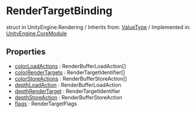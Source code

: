 # RenderTargetBinding
struct in UnityEngine.Rendering
 / Inherits from: <a href="https://docs.unity3d.com/6000.0/Documentation/ScriptReference/ValueType.html">ValueType</a> / Implemented in: <a href="https://docs.unity3d.com/6000.0/Documentation/ScriptReference/UnityEngine.CoreModule.html">UnityEngine.CoreModule</a>

## Properties
- <a href="https://docs.unity3d.com/6000.0/Documentation/ScriptReference/RenderTargetBinding-colorLoadActions.html">colorLoadActions</a> : RenderBufferLoadAction[]
- <a href="https://docs.unity3d.com/6000.0/Documentation/ScriptReference/RenderTargetBinding-colorRenderTargets.html">colorRenderTargets</a> : RenderTargetIdentifier[]
- <a href="https://docs.unity3d.com/6000.0/Documentation/ScriptReference/RenderTargetBinding-colorStoreActions.html">colorStoreActions</a> : RenderBufferStoreAction[]
- <a href="https://docs.unity3d.com/6000.0/Documentation/ScriptReference/RenderTargetBinding-depthLoadAction.html">depthLoadAction</a> : RenderBufferLoadAction
- <a href="https://docs.unity3d.com/6000.0/Documentation/ScriptReference/RenderTargetBinding-depthRenderTarget.html">depthRenderTarget</a> : RenderTargetIdentifier
- <a href="https://docs.unity3d.com/6000.0/Documentation/ScriptReference/RenderTargetBinding-depthStoreAction.html">depthStoreAction</a> : RenderBufferStoreAction
- <a href="https://docs.unity3d.com/6000.0/Documentation/ScriptReference/RenderTargetBinding-flags.html">flags</a> : RenderTargetFlags
